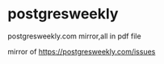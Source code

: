 # postgresweekly
postgresweekly.com mirror,all in pdf file

mirror of https://postgresweekly.com/issues

